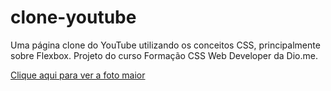 # clone-youtube
Uma página clone do YouTube utilizando os conceitos CSS, principalmente sobre Flexbox. Projeto do curso Formação CSS Web Developer da Dio.me.

[Clique aqui para ver a foto maior]([https://andersonbhbr.github.io/clone-youtube/Screenshot_1.png)
